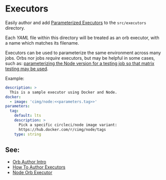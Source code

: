 # Executors

Easily author and add [Parameterized Executors](https://circleci.com/docs/2.0/reusing-config/#executors) to the `src/executors` directory.

Each _YAML_ file within this directory will be treated as an orb executor, with a name which matches its filename.

Executors can be used to parameterize the same environment across many jobs. Orbs nor jobs _require_ executors, but may be helpful in some cases, such as: [parameterizing the Node version for a testing job so that matrix testing may be used](https://circleci.com/orbs/registry/orb/circleci/node#usage-run_matrix_testing).

Example:

```yaml
description: >
  This is a sample executor using Docker and Node.
docker:
  - image: 'cimg/node:<<parameters.tag>>'
parameters:
  tag:
    default: lts
    description: >
      Pick a specific circleci/node image variant:
      https://hub.docker.com/r/cimg/node/tags
    type: string
```

## See:
 - [Orb Author Intro](https://circleci.com/docs/2.0/orb-author-intro/#section=configuration)
 - [How To Author Executors](https://circleci.com/docs/2.0/reusing-config/#authoring-reusable-executors)
 - [Node Orb Executor](https://github.com/CircleCI-Public/node-orb/blob/master/src/executors/default.yml)
